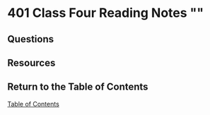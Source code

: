# 401 Class Four Reading Notes ""

## Questions

## Resources

## Return to the Table of Contents

[Table of Contents](https://todd75.github.io/reading-notes/)
